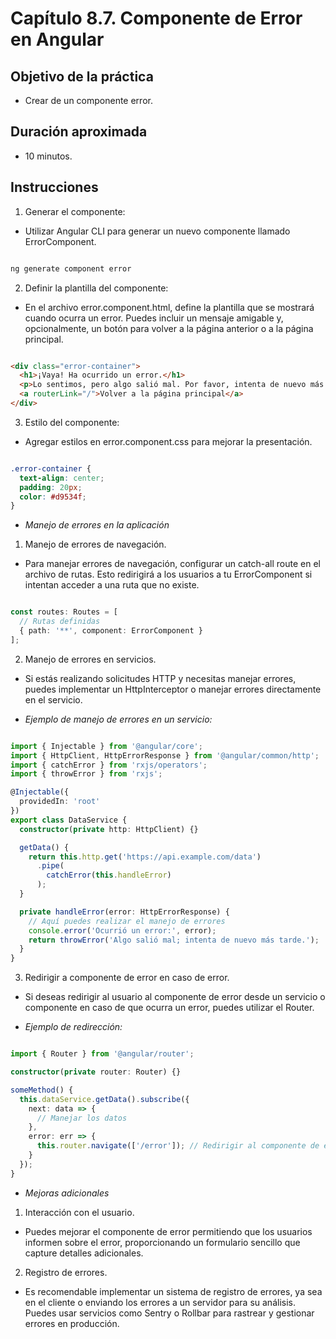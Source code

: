 # Capítulo 8.7. Componente de Error en Angular

## Objetivo de la práctica
- Crear de un componente error.
  
## Duración aproximada
- 10 minutos.

## Instrucciones 
1. Generar el componente:

- Utilizar Angular CLI para generar un nuevo componente llamado ErrorComponent.

```bash

ng generate component error
```

2. Definir la plantilla del componente:

- En el archivo error.component.html, define la plantilla que se mostrará cuando ocurra un error. Puedes incluir un mensaje amigable y, opcionalmente, un botón para volver a la página anterior o a la página principal.

```html

<div class="error-container">
  <h1>¡Vaya! Ha ocurrido un error.</h1>
  <p>Lo sentimos, pero algo salió mal. Por favor, intenta de nuevo más tarde.</p>
  <a routerLink="/">Volver a la página principal</a>
</div>
```

3. Estilo del componente:

-  Agregar estilos en error.component.css para mejorar la presentación.

```css

.error-container {
  text-align: center;
  padding: 20px;
  color: #d9534f;
}
```

- *Manejo de errores en la aplicación*

1. Manejo de errores de navegación.

- Para manejar errores de navegación, configurar un catch-all route en el archivo de rutas. Esto redirigirá a los usuarios a tu ErrorComponent si intentan acceder a una ruta que no existe.

```typescript

const routes: Routes = [
  // Rutas definidas
  { path: '**', component: ErrorComponent }
];
```

2. Manejo de errores en servicios.

- Si estás realizando solicitudes HTTP y necesitas manejar errores, puedes implementar un HttpInterceptor o manejar errores directamente en el servicio.

- *Ejemplo de manejo de errores en un servicio:*

```typescript

import { Injectable } from '@angular/core';
import { HttpClient, HttpErrorResponse } from '@angular/common/http';
import { catchError } from 'rxjs/operators';
import { throwError } from 'rxjs';

@Injectable({
  providedIn: 'root'
})
export class DataService {
  constructor(private http: HttpClient) {}

  getData() {
    return this.http.get('https://api.example.com/data')
      .pipe(
        catchError(this.handleError)
      );
  }

  private handleError(error: HttpErrorResponse) {
    // Aquí puedes realizar el manejo de errores
    console.error('Ocurrió un error:', error);
    return throwError('Algo salió mal; intenta de nuevo más tarde.');
  }
}
```

3. Redirigir a componente de error en caso de error.

- Si deseas redirigir al usuario al componente de error desde un servicio o componente en caso de que ocurra un error, puedes utilizar el Router.

- *Ejemplo de redirección:*

```typescript

import { Router } from '@angular/router';

constructor(private router: Router) {}

someMethod() {
  this.dataService.getData().subscribe({
    next: data => {
      // Manejar los datos
    },
    error: err => {
      this.router.navigate(['/error']); // Redirigir al componente de error
    }
  });
}
```

- *Mejoras adicionales*

1. Interacción con el usuario.

- Puedes mejorar el componente de error permitiendo que los usuarios informen sobre el error, proporcionando un formulario sencillo que capture detalles adicionales.

2. Registro de errores.

- Es recomendable implementar un sistema de registro de errores, ya sea en el cliente o enviando los errores a un servidor para su análisis. Puedes usar servicios como Sentry o Rollbar para rastrear y gestionar errores en producción.
